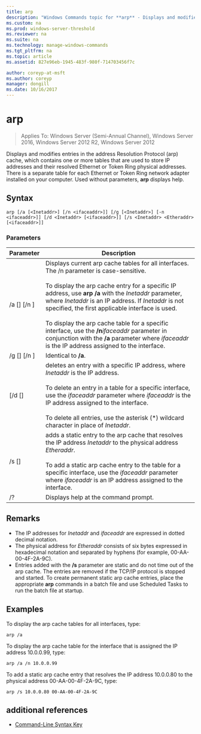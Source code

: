 ```yaml
---
title: arp
description: "Windows Commands topic for **arp** - Displays and modifies entries in the address Resolution Protocol (arp) cache used to store IP addresses and their resolved physical addresses."
ms.custom: na
ms.prod: windows-server-threshold
ms.reviewer: na
ms.suite: na
ms.technology: manage-windows-commands
ms.tgt_pltfrm: na
ms.topic: article
ms.assetid: 827e96eb-1945-483f-980f-714703456f7c

author: coreyp-at-msft
ms.author: coreyp
manager: dongill
ms.date: 10/16/2017
---
```

# arp

>Applies To: Windows Server (Semi-Annual Channel), Windows Server 2016, Windows Server 2012 R2, Windows Server 2012

Displays and modifies entries in the address Resolution Protocol (arp) cache, which contains one or more tables that are used to store IP addresses and their resolved Ethernet or Token Ring physical addresses. There is a separate table for each Ethernet or Token Ring network adapter installed on your computer. Used without parameters, **arp** displays help.
## Syntax
```
arp [/a [<Inetaddr>] [/n <ifaceaddr>]] [/g [<Inetaddr>] [-n <ifaceaddr>]] [/d <Inetaddr> [<ifaceaddr>]] [/s <Inetaddr> <Etheraddr> [<ifaceaddr>]]
```
### Parameters
|Parameter|Description|
|-------|--------|
|/a [<Inetaddr>] [/n <ifaceaddr>]|Displays current arp cache tables for all interfaces. The /n parameter is case-sensitive.<br /><br />To display the arp cache entry for a specific IP address, use **arp /a** with the *Inetaddr* parameter, where *Inetaddr* is an IP address. If *Inetaddr* is not specified, the first applicable interface is used.<br /><br />To display the arp cache table for a specific interface, use the **/n***ifaceaddr* parameter in conjunction with the **/a** parameter where *ifaceaddr* is the IP address assigned to the interface.|
|/g [<Inetaddr>] [/n <ifaceaddr>]|Identical to **/a**.|
|[/d <Inetaddr> [<ifaceaddr>]|deletes an entry with a specific IP address, where *Inetaddr* is the IP address.<br /><br />To delete an entry in a table for a specific interface, use the *ifaceaddr* parameter where *ifaceaddr* is the IP address assigned to the interface.<br /><br />To delete all entries, use the asterisk (\*) wildcard character in place of *Inetaddr*.|
|/s <Inetaddr> <Etheraddr> [<ifaceaddr>]|adds a static entry to the arp cache that resolves the IP address *Inetaddr* to the physical address *Etheraddr*.<br /><br />To add a static arp cache entry to the table for a specific interface, use the *ifaceaddr* parameter where *ifaceaddr* is an IP address assigned to the interface.|
|/?|Displays help at the command prompt.|
## Remarks
-   The IP addresses for *Inetaddr* and *ifaceaddr* are expressed in dotted decimal notation.
-   The physical address for *Etheraddr* consists of six bytes expressed in hexadecimal notation and separated by hyphens (for example, 00-AA-00-4F-2A-9C).
-   Entries added with the **/s** parameter are static and do not time out of the arp cache. The entries are removed if the TCP/IP protocol is stopped and started. To create permanent static arp cache entries, place the appropriate **arp** commands in a batch file and use Scheduled Tasks to run the batch file at startup.
## <a name="BKMK_Examples"></a>Examples
To display the arp cache tables for all interfaces, type:
```
arp /a
```
To display the arp cache table for the interface that is assigned the IP address 10.0.0.99, type:
```
arp /a /n 10.0.0.99
```
To add a static arp cache entry that resolves the IP address 10.0.0.80 to the physical address 00-AA-00-4F-2A-9C, type:
```
arp /s 10.0.0.80 00-AA-00-4F-2A-9C 
```
## additional references
-   [Command-Line Syntax Key](command-line-syntax-key.md)
